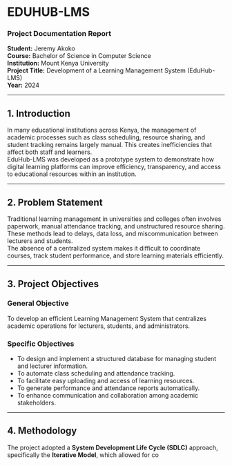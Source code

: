 # EDUHUB-LMS  
### Project Documentation Report  
**Student:** Jeremy Akoko  
**Course:** Bachelor of Science in Computer Science  
**Institution:** Mount Kenya University  
**Project Title:** Development of a Learning Management System (EduHub-LMS)  
**Year:** 2024  

---

## 1. Introduction
In many educational institutions across Kenya, the management of academic processes such as class scheduling, resource sharing, and student tracking remains largely manual. This creates inefficiencies that affect both staff and learners.  
EduHub-LMS was developed as a prototype system to demonstrate how digital learning platforms can improve efficiency, transparency, and access to educational resources within an institution.

---

## 2. Problem Statement
Traditional learning management in universities and colleges often involves paperwork, manual attendance tracking, and unstructured resource sharing.  
These methods lead to delays, data loss, and miscommunication between lecturers and students.  
The absence of a centralized system makes it difficult to coordinate courses, track student performance, and store learning materials efficiently.

---

## 3. Project Objectives
### General Objective
To develop an efficient Learning Management System that centralizes academic operations for lecturers, students, and administrators.

### Specific Objectives
- To design and implement a structured database for managing student and lecturer information.  
- To automate class scheduling and attendance tracking.  
- To facilitate easy uploading and access of learning resources.  
- To generate performance and attendance reports automatically.  
- To enhance communication and collaboration among academic stakeholders.

---

## 4. Methodology
The project adopted a **System Development Life Cycle (SDLC)** approach, specifically the **Iterative Model**, which allowed for co
